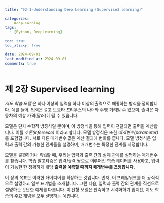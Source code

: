```yaml
---
title: "02-1-Understanding Deep Learning (Supervised learning)"

categories:
  - DeepLearning
tags:
  - [Python, DeepLearning]

toc: true
toc_sticky: true

date: 2024-09-01
last_modified_at: 2024-09-01
comments: true
---
```


# 제 2장 Supervised learning

*지도 학습 모델* 은 하나 이상의 입력을 하나 이상의 출력으로 매핑하는 방식을 정의합니다. 예를 들어, 입력은 중고 토요타 프리우스의 나이와 주행 거리일 수 있으며, 출력은 자동차의 예상 가격(달러)이 될 수 있습니다.

모델은 단지 수학적 방정식일 뿐이며, 이 방정식을 통해 입력이 전달되면 출력을 계산합니다. 이를 *추론(inference)* 이라고 합니다. 모델 방정식은 또한 *매개변수(parameter)* 를 포함합니다. 서로 다른 매개변수 값은 계산 결과에 변화를 줍니다. 모델 방정식은 입력과 출력 간의 가능한 관계들을 설명하며, 매개변수는 특정한 관계를 지정합니다.

모델을 *훈련*하거나 *학습*할 때, 우리는 입력과 출력 간의 실제 관계를 설명하는 매개변수를 찾습니다. 학습 알고리즘은 입력/출력 쌍으로 이루어진 학습 데이터를 사용하고, 입력이 가능한 한 정확하게 해당 **출력을 예측할 때까지 매개변수를 조정합니다.** 

이 장의 목표는 이러한 아이디어를 확장하는 것입니다. 먼저, 이 프레임워크를 더 공식적으로 설명하고 일부 표기법을 소개합니다. 그런 다음, 입력과 출력 간의 관계를 직선으로 설명하는 간단한 예제를 다룹니다. 이 선형 모델은 친숙하고 시각화하기 쉽지만, 지도 학습의 주요 개념을 모두 설명하는 예입니다.
